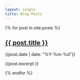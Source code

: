 ```yaml
---
layout: single
title: Blog Posts
---
```


{% for post in site.posts %}
<h2><a href="{{ post.url }}">{{ post.title }}</a></h2>
<p>{{post.date | date: "%Y-%m-%d"}}</p>
<p>{{post.excerpt }}</p>
{% endfor %}
